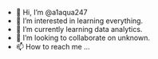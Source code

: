 - 👋 Hi, I’m @a1aqua247
- 👀 I’m interested in learning everything.
- 🌱 I’m currently learning data analytics.
- 💞️ I’m looking to collaborate on unknown.
- 📫 How to reach me ...

<!---
a1aqua247/a1aqua247 is a ✨ special ✨ repository because its `README.md` (this file) appears on your GitHub profile.
You can click the Preview link to take a look at your changes.
--->
